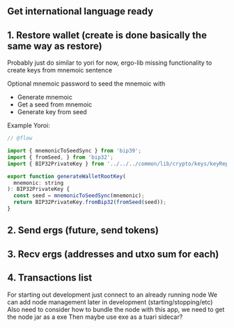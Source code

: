 ## Get international language ready



## 1. Restore wallet (create is done basically the same way as restore)

Probably just do similar to yori for now, ergo-lib missing functionality to create keys from mnemoic sentence

Optional mnemoic password to seed the mnemoic with 

- Generate mnemoic
- Get a seed from mnemoic
- Generate key from seed

Example Yoroi:

```js
// @flow

import { mnemonicToSeedSync } from 'bip39';
import { fromSeed, } from 'bip32';
import { BIP32PrivateKey } from '../../../common/lib/crypto/keys/keyRepository';

export function generateWalletRootKey(
  mnemonic: string
): BIP32PrivateKey {
  const seed = mnemonicToSeedSync(mnemonic);
  return BIP32PrivateKey.fromBip32(fromSeed(seed));
}
```

## 2. Send ergs (future, send tokens)
## 3. Recv ergs (addresses and utxo sum for each)
## 4. Transactions list



For starting out development just connect to an already running node
We can add node management later in development (starting/stopping/etc)
Also need to consider how to bundle the node with this app, we need to get the node jar as a exe
Then maybe use exe as a tuari sidecar?
